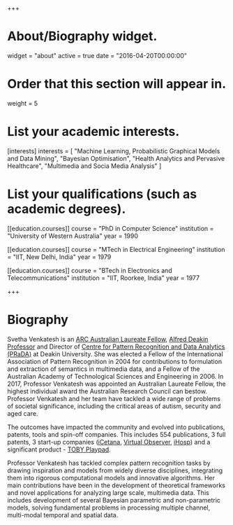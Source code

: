 +++
# About/Biography widget.
widget = "about"
active = true
date = "2016-04-20T00:00:00"

# Order that this section will appear in.
weight = 5

# List your academic interests.
[interests]
  interests = [
    "Machine Learning, Probabilistic Graphical Models and Data Mining",
    "Bayesian Optimisation",
    "Health Analytics and Pervasive Healthcare",
    "Multimedia and Socia Media Analysis"
  ]

# List your qualifications (such as academic degrees).
[[education.courses]]
  course = "PhD in Computer Science"
  institution = "University of Western Australia"
  year = 1990

[[education.courses]]
  course = "MTech in Electrical Engineering"
  institution = "IIT, New Delhi, India"
  year = 1979

[[education.courses]]
  course = "BTech in Electronics and Telecommunications"
  institution = "IIT, Roorkee, India"
  year = 1977
 
+++

# Biography

Svetha Venkatesh is an [ARC Australian Laureate Fellow](http://www.arc.gov.au/2017-laureate-profile-professor-svetha-venkatesh), [Alfred Deakin Professor](http://www.deakin.edu.au/about-deakin/work-at-deakin/why-work-at-deakin/staff-benefits/career-benefits/alfred-deakin-professors) and Director of [Centre for Pattern Recognition and Data Analytics (PRaDA)](http://www.deakin.edu.au/prada) at Deakin University. She was elected a Fellow of the International Association of Pattern Recognition in 2004 for contributions to formulation and extraction of semantics in multimedia data, and a Fellow of the Australian Academy of Technological Sciences and Engineering in 2006. 
In 2017, Professor Venkatesh was appointed an Australian Laureate Fellow, the highest individual award the Australian Research Council can bestow. Professor Venkatesh and her team have tackled a wide range of problems of societal significance, including the critical areas of autism, security and aged care. 

  The outcomes have impacted the community and evolved into publications, patents, tools and spin-off companies. This includes 554 publications, 3 full patents, 3 start-up companies ([iCetana](https://icetana.com/), [Virtual Observer](http://www.virtualobserver.com.au/), [iHosp](http://ihosp.com/)) and a significant product - [TOBY Playpad](http://tobyplaypad.com/). 

  Professor Venkatesh has tackled complex pattern recognition tasks by drawing inspiration and models from widely diverse disciplines, integrating them into rigorous computational models and innovative algorithms. Her main contributions have been in the development of theoretical frameworks and novel applications for analyzing large scale, multimedia data. This includes development of several Bayesian parametric and non-parametric models, solving fundamental problems in processing multiple channel, multi-modal temporal and spatial data.